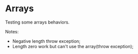 # Arrays

Testing some arrays behaviors.

Notes:
* Negative length throw exception;
* Length zero work but can't use the array(throw exception);
